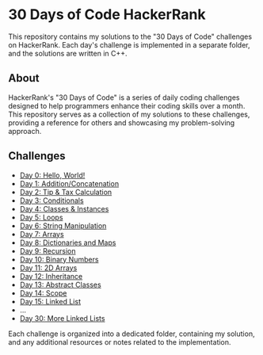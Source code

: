 # 30 Days of Code HackerRank

This repository contains my solutions to the "30 Days of Code" challenges on HackerRank. Each day's challenge is implemented in a separate folder, and the solutions are written in C++.

## About

HackerRank's "30 Days of Code" is a series of daily coding challenges designed to help programmers enhance their coding skills over a month. This repository serves as a collection of my solutions to these challenges, providing a reference for others and showcasing my problem-solving approach.

## Challenges

- [Day 0: Hello, World!](./Day00/Day00.cpp)
- [Day 1: Addition/Concatenation](./Day01/Day01.cpp)
- [Day 2: Tip & Tax Calculation](./Day02/Day02.cpp)
- [Day 3: Conditionals](./Day03/Day03.cpp)
- [Day 4: Classes & Instances](./Day04/Day04.cpp)
- [Day 5: Loops](./Day05/Day05.cpp)
- [Day 6: String Manipulation](./Day06/Day06.cpp)
- [Day 7: Arrays](./Day07/Day07.cpp)
- [Day 8: Dictionaries and Maps](./Day08/Day08.cpp)
- [Day 9: Recursion](./Day09/Day09.cpp)
- [Day 10: Binary Numbers](./Day10/Day10.cpp)
- [Day 11: 2D Arrays](./Day11/Day11.cpp)
- [Day 12: Inheritance](./Day12/Day12.cpp)
- [Day 13: Abstract Classes](./Day13/Day13.cpp)
- [Day 14: Scope](./Day14/Day14.cpp)
- [Day 15: Linked List](./Day15/Day15.cpp)
- ...
- [Day 30: More Linked Lists](./Day30.cpp)

Each challenge is organized into a dedicated folder, containing my solution, and any additional resources or notes related to the implementation.
